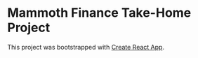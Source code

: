 # Mammoth Finance Take-Home Project

This project was bootstrapped with [Create React App](https://github.com/facebook/create-react-app).
